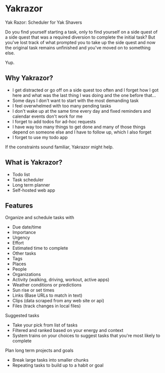 # Yakrazor

Yak Razor: Scheduler for Yak Shavers

Do you find yourself starting a task,
only to find yourself on a side quest of a side quest that was 
a required diversion to complete the initial task?
But you've lost track of what prompted you 
to take up the side quest and now the original task
remains unfinished and you've moved on to something else.

Yup.


## Why Yakrazor?

- I get distracted or go off on a side quest too often and
  I forget how I got here and
  what was the last thing I was doing and
  the one before that...
- Some days I don't want to start with the most demanding task
- I feel overwhelmed with too many pending tasks
- I don't wake up at the same time every day and
  fixed reminders and calendar events don't work for me
- I forget to add todos for ad-hoc requests
- I have way too many things to get done and
  many of those things depend on someone else and
  I have to follow up, which I also forget
- I forget to use my todo app

If the constraints sound familiar, 
Yakrazor might help.


## What is Yakrazor?

- Todo list 
- Task scheduler
- Long term planner
- Self-hosted web app


## Features

Organize and schedule tasks with

  - Due date/time
  - Importance
  - Urgency
  - Effort
  - Estimated time to complete
  - Other tasks
  - Tags
  - Places
  - People
  - Organizations
  - Activity (walking, driving, workout, active apps)
  - Weather conditions or predictions
  - Sun rise or set times
  - Links (Base URLs to match in text)
  - Clips (data scraped from any web site or api)
  - Files (track changes in local files)

Suggested tasks 

  - Take your pick from list of tasks
  - Filtered and ranked based on your energy and context
  - System trains on your choices to suggest tasks that
    you're most likely to complete

Plan long term projects and goals

  - Break large tasks into smaller chunks
  - Repeating tasks to build up to a habit or goal
